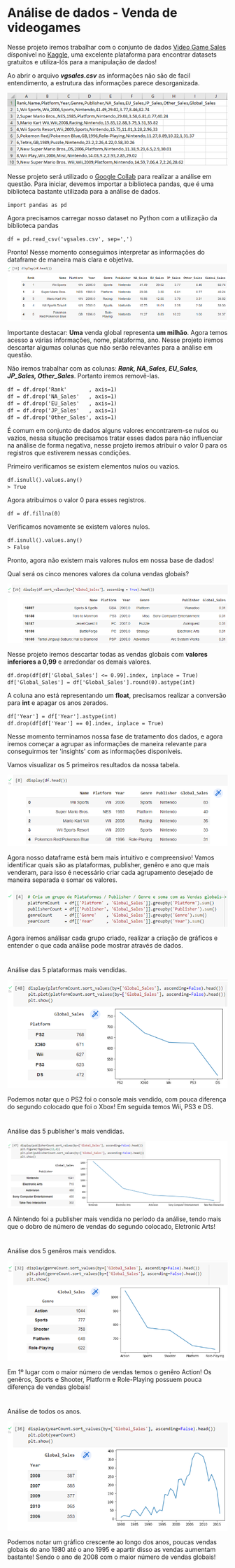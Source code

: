 # Análise de dados - Venda de videogames

Nesse projeto iremos trabalhar com o conjunto de dados [Video Game Sales](https://www.kaggle.com/datasets/gregorut/videogamesales) dísponivel no [Kaggle](https://www.kaggle.com/datasets), uma excelente plataforma para encontrar datasets gratuitos e utiliza-lós para a manipulação de dados!

Ao abrir o arquivo **_vgsales.csv_** as informações não são de facil entendimento, a estrutura das informações parece desorganizada.

![raw_vgsales](/images/raw_vgsales.png/)

Nesse projeto será utilizado o [Google Collab](https://colab.research.google.com/) para realizar a análise em questão.
Para iniciar, devemos importar a biblioteca pandas, que é uma biblioteca bastante utilizada para a análise de dados.

```
import pandas as pd
```

Agora precisamos carregar nosso dataset no Python com a utilização da biblioteca pandas

```
df = pd.read_csv('vgsales.csv', sep=',')
```

Pronto! Nesse momento conseguimos interpretar as informações do dataframe de maneira mais clara e objetiva.
![display_df](/images/display_df.png/)

Importante destacar: **Uma** venda global representa **um milhão**.
Agora temos acesso a várias informações, nome, plataforma, ano. Nesse projeto iremos descartar algumas colunas que não serão relevantes para a análise em questão.

Não iremos trabalhar com as colunas: **_Rank, NA_Sales, EU_Sales, JP_Sales, Other_Sales_**. Portanto iremos removê-las.

```
df = df.drop('Rank'       , axis=1)
df = df.drop('NA_Sales'   , axis=1)
df = df.drop('EU_Sales'   , axis=1)
df = df.drop('JP_Sales'   , axis=1)
df = df.drop('Other_Sales', axis=1)
```

É comum em conjunto de dados alguns valores encontrarem-se nulos ou vazios, nessa situação precisamos tratar esses dados para não influenciar na análise de forma negativa, nesse projeto iremos atribuir o valor 0 para os registros que estiverem nessas condições.

Primeiro verificamos se existem elementos nulos ou vazios.

```
df.isnull().values.any()
> True
```

Agora atribuimos o valor 0 para esses registros.

```
df = df.fillna(0)
```

Verificamos novamente se existem valores nulos.

```
df.isnull().values.any()
> False
```

Pronto, agora não existem mais valores nulos em nossa base de dados!

Qual será os cinco menores valores da coluna vendas globais?

![display_lowest_global_sales](/images/display_lowest_globalsales.png/)

Nesse projeto iremos descartar todas as vendas globais com **valores inferiores a 0,99** e arredondar os demais valores.

```
df.drop(df[df['Global_Sales'] <= 0.99].index, inplace = True)
df['Global_Sales'] = df['Global_Sales'].round(0).astype(int)
```

A coluna ano está representando um **float**, precisamos realizar a conversão para **int** e apagar os anos zerados.

```
df['Year'] = df['Year'].astype(int)
df.drop(df[df['Year'] == 0].index, inplace = True)
```

Nesse momento terminamos nossa fase de tratamento dos dados, e agora iremos começar a agrupar as informações de maneira relevante para conseguirmos ter 'insights' com as informações disponíveis.

Vamos visualizar os 5 primeiros resultados da nossa tabela.

![display_df_head](/images/display_df_head.png/)

Agora nosso dataframe está bem mais intuitivo e compreensivo! Vamos identificar quais são as plataformas, publisher, genêro e ano que mais venderam, para isso é necessário criar cada agrupamento desejado de maneira separada e somar os valores.

![groupby_columns](/images/groupby_columns.png/)

Agora iremos análisar cada grupo criado, realizar a criação de gráficos e entender o que cada análise pode mostrar através de dados.
#
Análise das 5 plataformas mais vendidas.

![line_graph_platform](/images/line_graph_platform.png/)

Podemos notar que o PS2 foi o console mais vendido, com pouca diferença do segundo colocado que foi o Xbox! Em seguida temos Wii, PS3 e DS.
#
Análise das 5 publisher's mais vendidas.

![line_graph_publisher](/images/line_graph_publisher.png/)

A Nintendo foi a publisher mais vendida no período da análise, tendo mais que o dobro de número de vendas do segundo colocado, Eletronic Arts!
#
Análise dos 5 genêros mais vendidos.

![line_graph_genre](/images/line_graph_genre.png/)

Em 1º lugar com o maior número de vendas temos o genêro Action! Os genêros, Sports e Shooter, Platform e Role-Playing possuem pouca diferença de vendas globais!
#
Análise de todos os anos.

![line_graph_year](/images/line_graph_year.png/)

Podemos notar um gráfico crescente ao longo dos anos, poucas vendas globais do ano 1980 até o ano 1995 e apartir disso as vendas aumentam bastante! Sendo o ano de 2008 com o maior número de vendas globais! 
#
